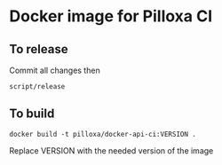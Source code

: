 # Docker image for Pilloxa CI

## To release

Commit all changes then

```
script/release
```

## To build

```
docker build -t pilloxa/docker-api-ci:VERSION .
```
Replace VERSION with the needed version of the image
